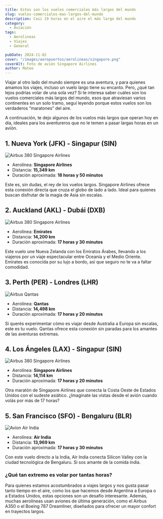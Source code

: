 ```yaml
---
title: Estos son los vuelos comerciales más largos del mundo
slug: vuelos-comerciales-mas-largos-del-mundo
description: Casi 19 horas en el aire el más largo del mundo
category:
  - Aviación
tags:
  - Aerolineas
  - Viajes
  - General

pubDate: 2024-11-02
cover: "/images/aeropuertos/aerolineas/singapore.png"
coverAlt: Foto de avión Singapore Airlines
author: Mateo
---
```


Viajar al otro lado del mundo siempre es una aventura, y para quienes amamos los viajes, incluso un vuelo largo tiene su encanto. Pero, ¿qué tan lejos podrías volar de una sola vez? Si te interesa saber cuáles son los vuelos comerciales más largos del mundo, esos que atraviesan varios continentes en un solo tramo, seguí leyendo porque estos vuelos son los verdaderos “maratones” del aire.

A continuación, te dejo algunos de los vuelos más largos que operan hoy en día, ideales para los aventureros que no le temen a pasar largas horas en un avión.

## 1. Nueva York (JFK) - Singapur (SIN)
<img src="/images/aeropuertos/aviones/singapur380.png" alt="Airbus 380 Singapore Airlines">

* Aerolínea: **Singapore Airlines**
* Distancia: **15,349 km**
* Duración aproximada: **18 horas y 50 minutos**

Este es, sin dudas, el rey de los vuelos largos. Singapore Airlines ofrece esta conexión directa que cruza el globo de lado a lado. Ideal para quienes buscan disfrutar de la magia de Asia sin escalas. 

## 2. Auckland (AKL) - Dubái (DXB)
<img src="/images/aeropuertos/aerolineas/emirates.jpg" alt="Airbus 380 Singapore Airlines">

* Aerolínea: **Emirates**
* Distancia: **14,200 km**
* Duración aproximada: **17 horas y 30 minutos**

Este vuelo une Nueva Zelanda con los Emiratos Árabes, llevando a los viajeros por un viaje espectacular entre Oceanía y el Medio Oriente. Emirates es conocida por su lujo a bordo, así que seguro no te va a faltar comodidad.

## 3. Perth (PER) - Londres (LHR)
<img src="/images/aeropuertos/aerolineas/qantas.jpg" alt="Airbus Qantas">

* Aerolínea: **Qantas**
* Distancia: **14,498 km**
* Duración aproximada: **17 horas y 20 minutos**

Si querés experimentar cómo es viajar desde Australia a Europa sin escalas, este es tu vuelo. Qantas ofrece esta conexión sin paradas para los amantes de las aventuras extremas.

## 4. Los Ángeles (LAX) - Singapur (SIN)
<img src="/images/aeropuertos/aviones/singapur380.png" alt="Airbus 380 Singapore Airlines">

* Aerolínea: **Singapore Airlines**
* Distancia: **14,114 km**
* Duración aproximada: **17 horas y 20 minutos**

Otra maratón de Singapore Airlines que conecta la Costa Oeste de Estados Unidos con el sudeste asiático. ¿Imaginate las vistas desde el avión cuando volás por más de 17 horas?

## 5. San Francisco (SFO) - Bengaluru (BLR)
<img src="/images/aeropuertos/aerolineas/airindia.png" alt="Avion Air India">

* Aerolínea: **Air India**
* Distancia: **13,969 km**
* Duración aproximada: **17 horas y 30 minutos**

Con este vuelo directo a la India, Air India conecta Silicon Valley con la ciudad tecnológica de Bengaluru. Si sos amante de la comida india.

### ¿Qué tan extremo es volar por tantas horas?
Para quienes estamos acostumbrados a viajes largos y nos gusta pasar tanto tiempo en el aire, como los que hacemos desde Argentina a Europa o a Estados Unidos, estas opciones son un desafío interesante. Además, muchas aerolíneas usan aviones de última generación, como el Airbus A350 o el Boeing 787 Dreamliner, diseñados para ofrecer un mayor confort en trayectos largos.
